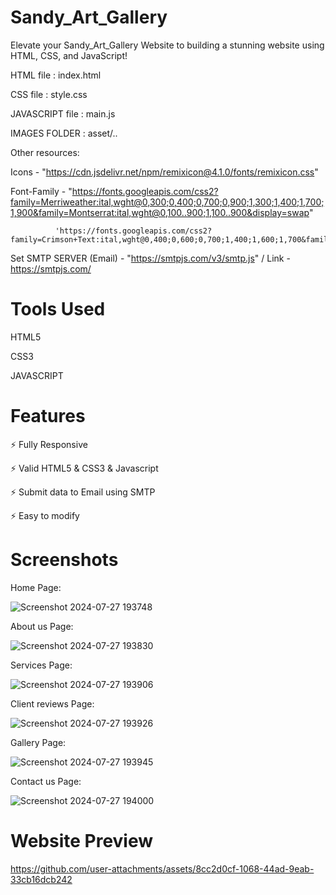 # Sandy_Art_Gallery
Elevate your Sandy_Art_Gallery Website to building a stunning website using HTML, CSS, and JavaScript!

HTML file       : index.html

CSS file        : style.css

JAVASCRIPT file : main.js

IMAGES FOLDER    : asset/..

Other resources:

Icons - "https://cdn.jsdelivr.net/npm/remixicon@4.1.0/fonts/remixicon.css"

Font-Family - "https://fonts.googleapis.com/css2?family=Merriweather:ital,wght@0,300;0,400;0,700;0,900;1,300;1,400;1,700;1,900&family=Montserrat:ital,wght@0,100..900;1,100..900&display=swap"

              'https://fonts.googleapis.com/css2?family=Crimson+Text:ital,wght@0,400;0,600;0,700;1,400;1,600;1,700&family=Montserrat:ital,wght@0,100..900;1,100..900&display=swap'


Set SMTP SERVER (Email) - "https://smtpjs.com/v3/smtp.js"   / Link -  https://smtpjs.com/

# Tools Used
HTML5

CSS3

JAVASCRIPT

# Features
⚡️ Fully Responsive

⚡️ Valid HTML5 & CSS3 & Javascript

⚡️ Submit data to Email using SMTP

⚡️ Easy to modify

# Screenshots
Home Page:

![Screenshot 2024-07-27 193748](https://github.com/user-attachments/assets/2605ec99-2a68-45f2-9dcd-9338089c4cfd)

About us Page:

![Screenshot 2024-07-27 193830](https://github.com/user-attachments/assets/2b670574-75d6-4144-b206-bfa90ce6ef7f)

Services Page:

![Screenshot 2024-07-27 193906](https://github.com/user-attachments/assets/fc4ddc3d-991f-4d63-8d4d-c52dfffe8bd3)

Client reviews Page:

![Screenshot 2024-07-27 193926](https://github.com/user-attachments/assets/60b4f763-f6fb-40f4-b4c8-37386acccb0d)

Gallery Page:

![Screenshot 2024-07-27 193945](https://github.com/user-attachments/assets/ccd6897a-da68-4ef5-b680-7f5345f0a98c)

Contact us Page:

![Screenshot 2024-07-27 194000](https://github.com/user-attachments/assets/3b67b161-6716-4c8b-97a8-71a17f98c327)

# Website Preview

https://github.com/user-attachments/assets/8cc2d0cf-1068-44ad-9eab-33cb16dcb242


